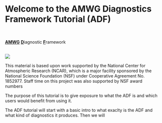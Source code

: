 # Welcome to the AMWG Diagnostics Framework Tutorial (ADF)


<br>

<u>**AMWG**</u> <u>**D**</u>iagnostic <u>**F**</u>ramework

<br>

<img src="images/adf_stats_image.jpeg"/>

<div>


This material is based upon work supported by the National Center for Atmospheric Research (NCAR), which is a major facility sponsored by the National Science Foundation (NSF) under Cooperative Agreement No. 1852977. Staff time on this project was also supported by NSF award numbers <???>

    
The purpose of this tutorial is to give exposure to what the ADF is and which users would benefit from using it.
    
The ADF tutorial will start with a basic intro to what exaclty is the ADF and what kind of diagnostics it produces. Then we will 
